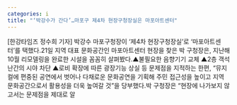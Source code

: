 ```yaml
---
categories: i
title: "‘박강수가 간다’…마포구 제4차 현장구청장실은 마포아트센터"
---
```

[한강타임즈 정수희 기자] 박강수 마포구청장이 ‘제4차 현장구청장실’로 ‘마포아트센터’를 택했다.21일 지역 대표 문화공간인 마포아트센터 현장을 찾은 박 구청장은, 지난해 10월 리모델링을 완료한 시설을 꼼꼼히 살펴봤다.▲불필요한 음향기기 교체 ▲2층 객석 난간의 시야 차단 ▲로비 확장에 따른 광장기능 상실 등 문제점을 지적하는 한편, “뮤지컬에 편중된 공연에서 벗어나 다채로운 문화공연을 기획해 주민 접근성을 높이고 지역 문화공간으로서 활용성을 더욱 높여갈 것”을 당부했다.박 구청장은 “현장에 나가보지 않고서는 문제점을 제대로 알
